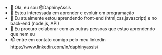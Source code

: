 - 👋 Ola, eu sou @DaphinyAssis
- 👀 Estou interessada em aprender e evoluir em programação
- 🌱 Eu atualmente estou aprendendo front-end (html,css,javascript) e no back-end (node.js, API)
- 💞️ Eu procuro colaborar com as outras pessoas que estao aprendendo que nem eu
- 📫 entre em contato comigo pelo meu linkedin https://www.linkedin.com/in/daphinyassis/

<!---
DaphinyAssis/DaphinyAssis is a ✨ special ✨ repository because its `README.md` (this file) appears on your GitHub profile.
You can click the Preview link to take a look at your changes.
--->
